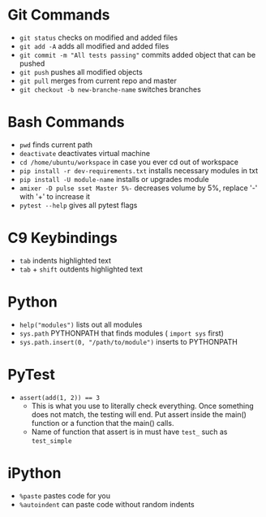 # Git Commands
* ```git status``` checks on modified and added files
* ```git add -A``` adds all modified and added files
* ```git commit -m "All tests passing"``` commits added object that can be pushed
* ```git push``` pushes all modified objects
* ```git pull``` merges from current repo and master
* ```git checkout -b new-branche-name``` switches branches

# Bash Commands
* ```pwd``` finds current path
* ```deactivate``` deactivates virtual machine
* ```cd /home/ubuntu/workspace``` in case you ever cd out of workspace
* ```pip install -r dev-requirements.txt``` installs necessary modules in txt
* ```pip install -U module-name``` installs or upgrades module
* ```amixer -D pulse sset Master 5%-``` decreases volume by 5%, replace '-' with '+' to increase it
* ```pytest --help``` gives all pytest flags

# C9 Keybindings
* ```tab``` indents highlighted text
* ```tab``` + ```shift``` outdents highlighted text

# Python
* ```help("modules")``` lists out all modules
* ```sys.path``` PYTHONPATH that finds modules ( ```import sys``` first)
* ```sys.path.insert(0, "/path/to/module")``` inserts to PYTHONPATH

# PyTest
* ```assert(add(1, 2)) == 3```
  * This is what you use to literally check everything. Once something does not match, the testing will end. Put assert inside the main() function or a function that the main() calls.
  * Name of function that assert is in must have ```test_``` such as ```test_simple```

# iPython
* ```%paste``` pastes code for you
* ```%autoindent``` can paste code without random indents
